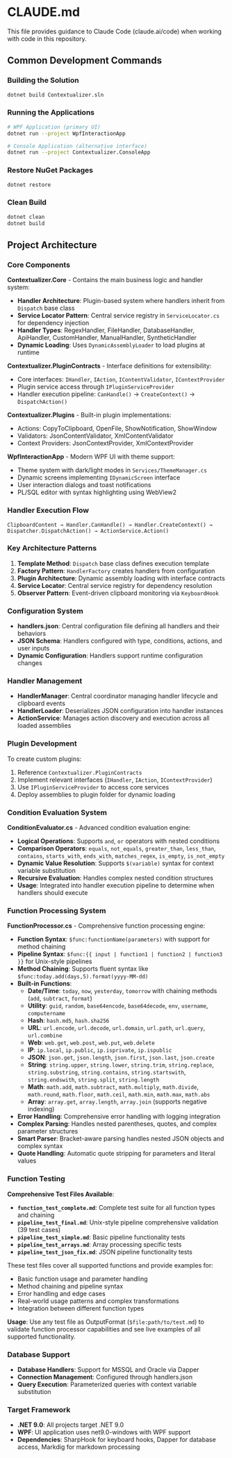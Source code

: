 # CLAUDE.md

This file provides guidance to Claude Code (claude.ai/code) when working with code in this repository.

## Common Development Commands

### Building the Solution
```bash
dotnet build Contextualizer.sln
```

### Running the Applications
```bash
# WPF Application (primary UI)
dotnet run --project WpfInteractionApp

# Console Application (alternative interface)
dotnet run --project Contextualizer.ConsoleApp
```

### Restore NuGet Packages
```bash
dotnet restore
```

### Clean Build
```bash
dotnet clean
dotnet build
```

## Project Architecture

### Core Components

**Contextualizer.Core** - Contains the main business logic and handler system:
- **Handler Architecture**: Plugin-based system where handlers inherit from `Dispatch` base class
- **Service Locator Pattern**: Central service registry in `ServiceLocator.cs` for dependency injection
- **Handler Types**: RegexHandler, FileHandler, DatabaseHandler, ApiHandler, CustomHandler, ManualHandler, SyntheticHandler
- **Dynamic Loading**: Uses `DynamicAssemblyLoader` to load plugins at runtime

**Contextualizer.PluginContracts** - Interface definitions for extensibility:
- Core interfaces: `IHandler`, `IAction`, `IContentValidator`, `IContextProvider`
- Plugin service access through `IPluginServiceProvider`
- Handler execution pipeline: `CanHandle()` → `CreateContext()` → `DispatchAction()`

**Contextualizer.Plugins** - Built-in plugin implementations:
- Actions: CopyToClipboard, OpenFile, ShowNotification, ShowWindow
- Validators: JsonContentValidator, XmlContentValidator  
- Context Providers: JsonContextProvider, XmlContextProvider

**WpfInteractionApp** - Modern WPF UI with theme support:
- Theme system with dark/light modes in `Services/ThemeManager.cs`
- Dynamic screens implementing `IDynamicScreen` interface
- User interaction dialogs and toast notifications
- PL/SQL editor with syntax highlighting using WebView2

### Handler Execution Flow

```
ClipboardContent → Handler.CanHandle() → Handler.CreateContext() → Dispatcher.DispatchAction() → ActionService.Action()
```

### Key Architecture Patterns

1. **Template Method**: `Dispatch` base class defines execution template
2. **Factory Pattern**: `HandlerFactory` creates handlers from configuration
3. **Plugin Architecture**: Dynamic assembly loading with interface contracts
4. **Service Locator**: Central service registry for dependency resolution
5. **Observer Pattern**: Event-driven clipboard monitoring via `KeyboardHook`

### Configuration System

- **handlers.json**: Central configuration file defining all handlers and their behaviors
- **JSON Schema**: Handlers configured with type, conditions, actions, and user inputs
- **Dynamic Configuration**: Handlers support runtime configuration changes

### Handler Management

- **HandlerManager**: Central coordinator managing handler lifecycle and clipboard events
- **HandlerLoader**: Deserializes JSON configuration into handler instances
- **ActionService**: Manages action discovery and execution across all loaded assemblies

### Plugin Development

To create custom plugins:
1. Reference `Contextualizer.PluginContracts`
2. Implement relevant interfaces (`IHandler`, `IAction`, `IContextProvider`)
3. Use `IPluginServiceProvider` to access core services
4. Deploy assemblies to plugin folder for dynamic loading

### Condition Evaluation System

**ConditionEvaluator.cs** - Advanced condition evaluation engine:
- **Logical Operations**: Supports `and`, `or` operators with nested conditions
- **Comparison Operators**: `equals`, `not_equals`, `greater_than`, `less_than`, `contains`, `starts_with`, `ends_with`, `matches_regex`, `is_empty`, `is_not_empty`
- **Dynamic Value Resolution**: Supports `$(variable)` syntax for context variable substitution
- **Recursive Evaluation**: Handles complex nested condition structures
- **Usage**: Integrated into handler execution pipeline to determine when handlers should execute

### Function Processing System

**FunctionProcessor.cs** - Comprehensive function processing engine:
- **Function Syntax**: `$func:functionName(parameters)` with support for method chaining
- **Pipeline Syntax**: `$func:{{ input | function1 | function2 | function3 }}` for Unix-style pipelines
- **Method Chaining**: Supports fluent syntax like `$func:today.add(days,5).format(yyyy-MM-dd)`
- **Built-in Functions**:
  - **Date/Time**: `today`, `now`, `yesterday`, `tomorrow` with chaining methods (`add`, `subtract`, `format`)
  - **Utility**: `guid`, `random`, `base64encode`, `base64decode`, `env`, `username`, `computername`
  - **Hash**: `hash.md5`, `hash.sha256`
  - **URL**: `url.encode`, `url.decode`, `url.domain`, `url.path`, `url.query`, `url.combine`
  - **Web**: `web.get`, `web.post`, `web.put`, `web.delete`
  - **IP**: `ip.local`, `ip.public`, `ip.isprivate`, `ip.ispublic`
  - **JSON**: `json.get`, `json.length`, `json.first`, `json.last`, `json.create`
  - **String**: `string.upper`, `string.lower`, `string.trim`, `string.replace`, `string.substring`, `string.contains`, `string.startswith`, `string.endswith`, `string.split`, `string.length`
  - **Math**: `math.add`, `math.subtract`, `math.multiply`, `math.divide`, `math.round`, `math.floor`, `math.ceil`, `math.min`, `math.max`, `math.abs`
  - **Array**: `array.get`, `array.length`, `array.join` (supports negative indexing)
- **Error Handling**: Comprehensive error handling with logging integration
- **Complex Parsing**: Handles nested parentheses, quotes, and complex parameter structures
- **Smart Parser**: Bracket-aware parsing handles nested JSON objects and complex syntax
- **Quote Handling**: Automatic quote stripping for parameters and literal values

### Function Testing

**Comprehensive Test Files Available**:
- **`function_test_complete.md`**: Complete test suite for all function types and chaining
- **`pipeline_test_final.md`**: Unix-style pipeline comprehensive validation (39 test cases)
- **`pipeline_test_simple.md`**: Basic pipeline functionality tests
- **`pipeline_test_arrays.md`**: Array processing specific tests
- **`pipeline_test_json_fix.md`**: JSON pipeline functionality tests

These test files cover all supported functions and provide examples for:
- Basic function usage and parameter handling
- Method chaining and pipeline syntax
- Error handling and edge cases
- Real-world usage patterns and complex transformations
- Integration between different function types

**Usage**: Use any test file as OutputFormat (`$file:path/to/test.md`) to validate function processor capabilities and see live examples of all supported functionality.

### Database Support

- **Database Handlers**: Support for MSSQL and Oracle via Dapper
- **Connection Management**: Configured through handlers.json
- **Query Execution**: Parameterized queries with context variable substitution

### Target Framework

- **.NET 9.0**: All projects target .NET 9.0
- **WPF**: UI application uses net9.0-windows with WPF support
- **Dependencies**: SharpHook for keyboard hooks, Dapper for database access, Markdig for markdown processing
